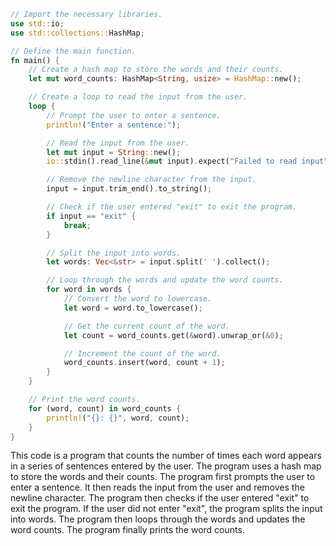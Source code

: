 ```rust
// Import the necessary libraries.
use std::io;
use std::collections::HashMap;

// Define the main function.
fn main() {
    // Create a hash map to store the words and their counts.
    let mut word_counts: HashMap<String, usize> = HashMap::new();

    // Create a loop to read the input from the user.
    loop {
        // Prompt the user to enter a sentence.
        println!("Enter a sentence:");

        // Read the input from the user.
        let mut input = String::new();
        io::stdin().read_line(&mut input).expect("Failed to read input");

        // Remove the newline character from the input.
        input = input.trim_end().to_string();

        // Check if the user entered "exit" to exit the program.
        if input == "exit" {
            break;
        }

        // Split the input into words.
        let words: Vec<&str> = input.split(' ').collect();

        // Loop through the words and update the word counts.
        for word in words {
            // Convert the word to lowercase.
            let word = word.to_lowercase();

            // Get the current count of the word.
            let count = word_counts.get(&word).unwrap_or(&0);

            // Increment the count of the word.
            word_counts.insert(word, count + 1);
        }
    }

    // Print the word counts.
    for (word, count) in word_counts {
        println!("{}: {}", word, count);
    }
}
```

This code is a program that counts the number of times each word appears in a series of sentences entered by the user. The program uses a hash map to store the words and their counts. The program first prompts the user to enter a sentence. It then reads the input from the user and removes the newline character. The program then checks if the user entered "exit" to exit the program. If the user did not enter "exit", the program splits the input into words. The program then loops through the words and updates the word counts. The program finally prints the word counts.